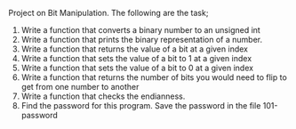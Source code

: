 Project on Bit Manipulation. The following are the task;

1. Write a function that converts a binary number to an unsigned int
2. Write a function that prints the binary representation of a number.
3. Write a function that returns the value of a bit at a given index
4. Write a function that sets the value of a bit to 1 at a given index
5. Write a function that sets the value of a bit to 0 at a given index
6. Write a function that returns the number of bits you would need to flip to get from one number to another
7. Write a function that checks the endianness.
8. Find the password for this program. Save the password in the file 101-password
